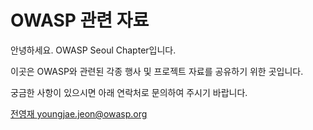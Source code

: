 # OWASP 관련 자료

안녕하세요. OWASP Seoul Chapter입니다.

이곳은 OWASP와 관련된 각종 행사 및 프로젝트 자료를 공유하기 위한 곳입니다.

궁금한 사항이 있으시면 아래 연락처로 문의하여 주시기 바랍니다.

[전영재 youngjae.jeon@owasp.org](mailto:youngjae.jeon@owasp.org)
